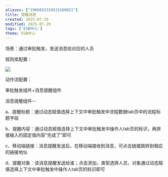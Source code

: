 ```yaml
---
aliases: ["1966832334515260021"]
title: 提醒消息
created: 2025-07-29
modified: 2025-07-29
tags: ['ESB中心']
theme: ESB中心
---
```


场景：通过审批触发，发送消息给对应的人员

规则库配置：

![](https://myhelpdoc.oss-cn-heyuan.aliyuncs.com/mdimages/7ea8002a8f13b4195f94811b3882bb44.jpg)

动作流配置：

审批触发组件+消息提醒组件

消息提醒组件--

a、提醒标题：通过动态赋值选择上下文中审批触发中流程数据tab页中的流程标题字段

b、提醒内容：通过动态赋值选择上下文中审批触发中操作人tab页的标识，再拼接输入的固定值内容“完成了”即可

c、移动端链接：消息提醒发送后，在移动端接收到消息，可点击链接跳转到相应的链接地址

d、提醒对象：该消息提醒发送给谁；点击添加，类型选择人员，对象通过动态赋值选择上下文中审批触发中操作人tab页的标识即可

